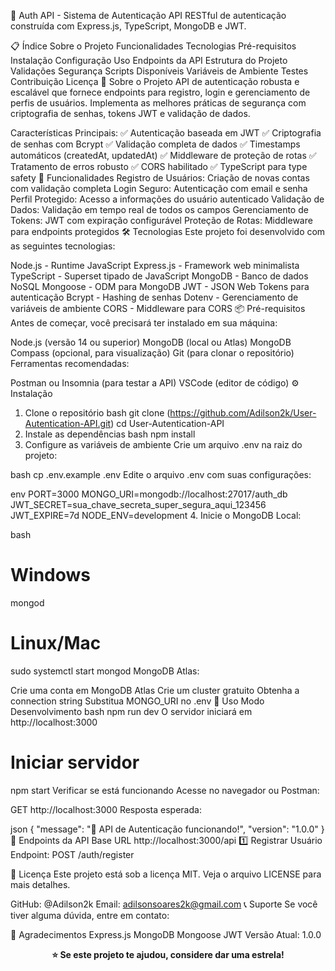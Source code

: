 🔐 Auth API - Sistema de Autenticação
API RESTful de autenticação construída com Express.js, TypeScript, MongoDB e JWT.

📋 Índice
Sobre o Projeto
Funcionalidades
Tecnologias
Pré-requisitos
Instalação
Configuração
Uso
Endpoints da API
Estrutura do Projeto
Validações
Segurança
Scripts Disponíveis
Variáveis de Ambiente
Testes
Contribuição
Licença
🎯 Sobre o Projeto
API de autenticação robusta e escalável que fornece endpoints para registro, login e gerenciamento de perfis de usuários. Implementa as melhores práticas de segurança com criptografia de senhas, tokens JWT e validação de dados.

Características Principais:
✅ Autenticação baseada em JWT
✅ Criptografia de senhas com Bcrypt
✅ Validação completa de dados
✅ Timestamps automáticos (createdAt, updatedAt)
✅ Middleware de proteção de rotas
✅ Tratamento de erros robusto
✅ CORS habilitado
✅ TypeScript para type safety
🚀 Funcionalidades
Registro de Usuários: Criação de novas contas com validação completa
Login Seguro: Autenticação com email e senha
Perfil Protegido: Acesso a informações do usuário autenticado
Validação de Dados: Validação em tempo real de todos os campos
Gerenciamento de Tokens: JWT com expiração configurável
Proteção de Rotas: Middleware para endpoints protegidos
🛠️ Tecnologias
Este projeto foi desenvolvido com as seguintes tecnologias:

Node.js - Runtime JavaScript
Express.js - Framework web minimalista
TypeScript - Superset tipado de JavaScript
MongoDB - Banco de dados NoSQL
Mongoose - ODM para MongoDB
JWT - JSON Web Tokens para autenticação
Bcrypt - Hashing de senhas
Dotenv - Gerenciamento de variáveis de ambiente
CORS - Middleware para CORS
📦 Pré-requisitos
Antes de começar, você precisará ter instalado em sua máquina:

Node.js (versão 14 ou superior)
MongoDB (local ou Atlas)
MongoDB Compass (opcional, para visualização)
Git (para clonar o repositório)
Ferramentas recomendadas:

Postman ou Insomnia (para testar a API)
VSCode (editor de código)
⚙️ Instalação
1. Clone o repositório
bash
git clone (https://github.com/Adilson2k/User-Autentication-API.git)
cd User-Autentication-API
2. Instale as dependências
bash
npm install
3. Configure as variáveis de ambiente
Crie um arquivo .env na raiz do projeto:

bash
cp .env.example .env
Edite o arquivo .env com suas configurações:

env
PORT=3000
MONGO_URI=mongodb://localhost:27017/auth_db
JWT_SECRET=sua_chave_secreta_super_segura_aqui_123456
JWT_EXPIRE=7d
NODE_ENV=development
4. Inicie o MongoDB
Local:

bash
# Windows
mongod

# Linux/Mac
sudo systemctl start mongod
MongoDB Atlas:

Crie uma conta em MongoDB Atlas
Crie um cluster gratuito
Obtenha a connection string
Substitua MONGO_URI no .env
🚀 Uso
Modo Desenvolvimento
bash
npm run dev
O servidor iniciará em http://localhost:3000

# Iniciar servidor
npm start
Verificar se está funcionando
Acesse no navegador ou Postman:

GET http://localhost:3000
Resposta esperada:

json
{
  "message": "🚀 API de Autenticação funcionando!",
  "version": "1.0.0"
}
📡 Endpoints da API
Base URL
http://localhost:3000/api
1️⃣ Registrar Usuário
Endpoint: POST /auth/register


📝 Licença
Este projeto está sob a licença MIT. Veja o arquivo LICENSE para mais detalhes.


GitHub: @Adilson2k
Email: adilsonsoares2k@gmail.com
📞 Suporte
Se você tiver alguma dúvida, entre em contato:

🙏 Agradecimentos
Express.js
MongoDB
Mongoose
JWT
Versão Atual: 1.0.0

<div align="center"> <strong>⭐ Se este projeto te ajudou, considere dar uma estrela!</strong> </div>
